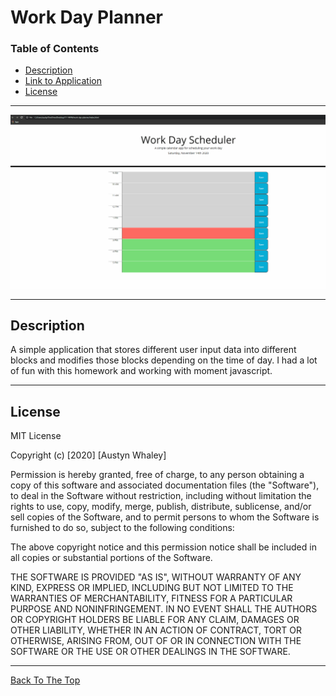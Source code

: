# Work Day Planner


### Table of Contents

- [Description](#description)
- [Link to Application](https://austynwhaley.github.io/work-day-planner/)
- [License](#license)

---

![Screenshot](./assets/gif/WDShw.gif)


---


## Description
A simple application that stores different user input data into different blocks and modifies those blocks depending on the time of day. I had a lot of fun with this homework and working with moment javascript.

---

## License

MIT License

Copyright (c) [2020] [Austyn Whaley]

Permission is hereby granted, free of charge, to any person obtaining a copy
of this software and associated documentation files (the "Software"), to deal
in the Software without restriction, including without limitation the rights
to use, copy, modify, merge, publish, distribute, sublicense, and/or sell
copies of the Software, and to permit persons to whom the Software is
furnished to do so, subject to the following conditions:

The above copyright notice and this permission notice shall be included in all
copies or substantial portions of the Software.

THE SOFTWARE IS PROVIDED "AS IS", WITHOUT WARRANTY OF ANY KIND, EXPRESS OR
IMPLIED, INCLUDING BUT NOT LIMITED TO THE WARRANTIES OF MERCHANTABILITY,
FITNESS FOR A PARTICULAR PURPOSE AND NONINFRINGEMENT. IN NO EVENT SHALL THE
AUTHORS OR COPYRIGHT HOLDERS BE LIABLE FOR ANY CLAIM, DAMAGES OR OTHER
LIABILITY, WHETHER IN AN ACTION OF CONTRACT, TORT OR OTHERWISE, ARISING FROM,
OUT OF OR IN CONNECTION WITH THE SOFTWARE OR THE USE OR OTHER DEALINGS IN THE
SOFTWARE.

---
[Back To The Top](#Work-Day-Planner)